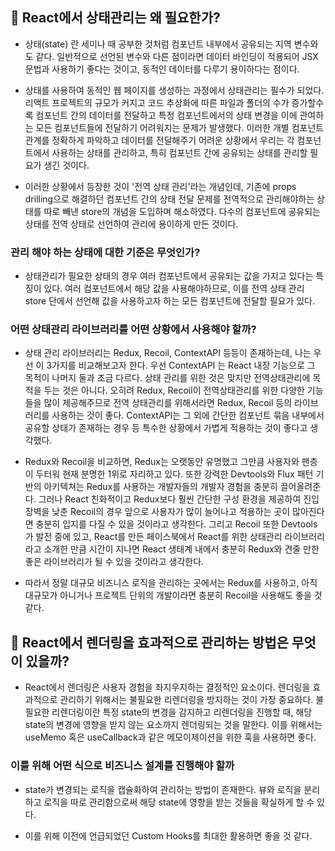 ## 💟 React에서 상태관리는 왜 필요한가?

  - 상태(state) 란 세미나 때 공부한 것처럼 컴포넌트 내부에서 공유되는 지역 변수와도 같다. 일반적으로 선언된 변수와 다른 점이라면 데이터 바인딩이 적용되어 JSX 문법과 사용하기 좋다는 것이고, 동적인 데이터를 다루기 용이하다는 점이다.

  - 상태를 사용하여 동적인 웹 페이지를 생성하는 과정에서 상태관리는 필수가 되었다. 리액트 프로젝트의 규모가 커지고 코드 추상화에 따른 파일과 폴더의 수가 증가할수록 컴포넌트 간의 데이터를 전달하고 특정 컴포넌트에서의 상태 변경을 이에 관여하는 모든 컴포넌트들에 전달하기 어려워지는 문제가 발생했다. 이러한 개별 컴포넌트 관계를 정확하게 파악하고 데이터를 전달해주기 어려운 상황에서 우리는 각 컴포넌트에서 사용하는 상태를 관리하고, 특히 컴포넌트 간에 공유되는 상태를 관리할 필요가 생긴 것이다.

  - 이러한 상황에서 등장한 것이 '전역 상태 관리'라는 개념인데, 기존에 props drilling으로 해결하던 컴포넌트 간의 상태 전달 문제를 전역적으로 관리해야하는 상태를 따로 빼낸 store의 개념을 도입하며 해소하였다. 다수의 컴포넌트에 공유되는 상태를 전역 상태로 선언하여 관리에 용이하게 만든 것이다.

### 관리 해야 하는 상태에 대한 기준은 무엇인가?

- 상태관리가 필요한 상태의 경우 여러 컴포넌트에서 공유되는 값을 가지고 있다는 특징이 있다. 여러 컴포넌트에서 해당 값을 사용해야하므로, 이를 전역 상태 관리 store 단에서 선언해 값을 사용하고자 하는 모든 컴포넌트에 전달할 필요가 있다.

### 어떤 상태관리 라이브러리를 어떤 상황에서 사용해야 할까?

- 상태 관리 라이브러리는 Redux, Recoil, ContextAPI 등등이 존재하는데, 나는 우선 이 3가지를 비교해보고자 한다. 우선 ContextAPI 는 React 내장 기능으로 그 목적이 나머지 둘과 조금 다르다. 상태 관리를 위한 것은 맞지만 전역상태관리에 목적을 두는 것은 아니다. 오히려 Redux, Recoil이 전역상태관리를 위한 다양한 기능들을 많이 제공해주므로 전역 상태관리를 위해서라면 Redux, Recoil 등의 라이브러리를 사용하는 것이 좋다. ContextAPI는 그 외에 간단한 컴포넌트 묶음 내부에서 공유할 상태가 존재하는 경우 등 특수한 상황에서 가볍게 적용하는 것이 좋다고 생각했다.

- Redux와 Recoil을 비교하면, Redux는 오랫동안 유명했고 그만큼 사용자와 팬층이 두터워 현재 분명한 1위로 자리하고 있다. 또한 강력한 Devtools와 Flux 패턴 기반의 아키텍쳐는 Redux를 사용하는 개발자들의 개발자 경험을 충분히 끌어올려준다. 그러나 React 친화적이고 Redux보다 훨씬 간단한 구성 환경을 제공하여 진입장벽을 낮춘 Recoil의 경우 앞으로 사용자가 많이 늘어나고 적용하는 곳이 많아진다면 충분히 입지를 다질 수 있을 것이라고 생각한다. 그리고 Recoil 또한 Devtools가 발전 중에 있고, React를 만든 페이스북에서 React를 위한 상태관리 라이브러리라고 소개한 만큼 시간이 지나면 React 생태계 내에서 충분히 Redux와 견줄 만한 좋은 라이브러리가 될 수 있을 것이라고 생각한다.

- 따라서 정말 대규모 비즈니스 로직을 관리하는 곳에서는 Redux를 사용하고, 아직 대규모가 아니거나 프로젝트 단위의 개발이라면 충분히 Recoil을 사용해도 좋을 것 같다.

## 💟 React에서 렌더링을 효과적으로 관리하는 방법은 무엇이 있을까?

- React에서 렌더링은 사용자 경험을 좌지우지하는 결정적인 요소이다. 렌더링을 효과적으로 관리하기 위해서는 불필요한 리렌더링을 방지하는 것이 가장 중요하다. 불필요한 리렌더링이란 특정 state의 변경을 감지하고 리렌더링을 진행할 때, 해당 state의 변경에 영향을 받지 않는 요소까지 렌더링되는 것을 말한다. 이를 위해서는 useMemo 혹은 useCallback과 같은 메모이제이션을 위한 훅을 사용하면 좋다.


### 이를 위해 어떤 식으로 비즈니스 설계를 진행해야 할까

- state가 변경되는 로직을 캡슐화하여 관리하는 방법이 존재한다. 뷰와 로직을 분리하고 로직을 따로 관리함으로써 해당 state에 영향을 받는 것들을 확실하게 할 수 있다. 

- 이를 위해 이전에 언급되었던 Custom Hooks를 최대한 활용하면 좋을 것 같다.
